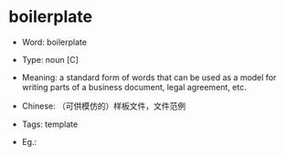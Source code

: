 # boilerplate

- Word: boilerplate

- Type: noun [C]
- Meaning: a standard form of words that can be used as a model for writing parts of a business document, legal agreement, etc.
- Chinese: （可供模仿的）样板文件，文件范例
- Tags: template
- Eg.: 

